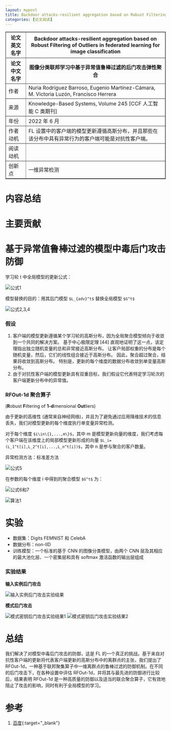 ```yaml
---
layout: mypost
title: Backdoor attacks-resilient aggregation based on Robust Filtering of Outliers in federated learning for image classification
categories: [论文阅读]
---
```


<table border="1">
    <tr>
        <th>论文英文名字</th>
        <th>Backdoor attacks-resilient aggregation based on Robust Filtering of Outliers in federated learning for image classification</th>
    </tr>
    <tr>
        <th>论文中文名字</th>
        <th>图像分类联邦学习中基于异常值鲁棒过滤的后门攻击弹性聚合</th>
    </tr>
    <tr>
        <td>作者</td>
        <td>Nuria Rodríguez Barroso, Eugenio Martínez-Cámara, M. Victoria Luzón, Francisco Herrera</td>
    </tr>
    <tr>
        <td>来源</td>
        <td>Knowledge-Based Systems, Volume 245 [CCF 人工智能 C 类期刊]</td>
    </tr>
    <tr>
        <td>年份</td>
        <td>2022 年 6 月</td>
    </tr>
    <tr>
        <td>作者动机</td>
        <td>FL 设置中的客户端的模型更新遵循高斯分布，并且那些在该分布中具有异常行为的客户端可能是对抗性客户端。</td>
    </tr>
    <tr>
        <td>阅读动机</td>
        <td></td>
    </tr>
    <tr>
        <td>创新点</td>
        <td>一维异常检测</td>
    </tr>
</table>

# 内容总结

# 主要贡献


# 基于异常值鲁棒过滤的模型中毒后门攻击防御

学习轮 t 中全局模型的更新公式：

![公式1](公式1.png)

模型替换的目的：用其后门模型 `$L_{adv}^t$` 替换全局模型 `$G^t$`

![公式2,3,4](公式2,3,4.png)

### 假设

1. 客户端的模型更新遵循某个学习轮的高斯分布，因为全局聚合模型倾向于收敛到一个共同的解决方案。 基于中心极限定理 [44] 直观地证明了这一点，该定理指出独立随机变量的总和非常接近高斯分布。 让客户局部权重的分布是每个随机变量，然后，它们的线性组合接近于高斯分布。 因此，聚合超过聚合，结果将收敛到高斯分布。 特别是，更新的每个维度的数据分布收敛到单变量高斯分布。
2. 由于对抗性客户端的模型更新具有双重目标，我们假设它代表特定学习轮次的客户端更新分布中的异常值。

### RFOut-1d 聚合算子

(**R**obust **F**iltering of **1-d**imensional **Out**liers)

由于更新的高维性 (通常来自神经网络)，并且为了避免通过应用降维技术的信息丢失，我们对模型更新的每个维度执行单变量异常检测。

对于每个维度 `$i\in\{1,...,m\}$`，其中 m 是模型更新向量的维度，我们考虑每个客户端在该维度上的局部模型更新形成的向量 `$L_i=(L_1^t[i],L_2^t[i],...,L_n^t[i])$`，其中 n 是参与聚合的客户数量。

异常检测方法：标准差方法

![公式5](公式5.png)

在参数的每个维度 i 中得到的聚合模型 `$G^t$` 为：

![公式6和7](公式6和7.png)

![算法1](算法1.png)

# 实验

+ 数据集：Digits FEMNIST 和 CelebA
+ 数据分布：non-IID
+ 训练模型：一个标准的基于 CNN 的图像分类模型，由两个 CNN 层及其相应的最大池化层、一个密集层和具有 softmax 激活函数的输出层组成

### 实验结果

**输入实例后门攻击**

![输入实例后门攻击实验结果](输入实例后门攻击实验结果.png)

**模式后门攻击**

![模式密钥后门攻击实验结果1](模式密钥后门攻击实验结果1.png)
![模式密钥后门攻击实验结果2](模式密钥后门攻击实验结果2.png)

# 总结

我们解决了对模型中毒后门攻击的防御，这是 FL 的一个真正的挑战。基于来自对抗性客户端的更新将代表客户端更新的高斯分布中的离群点的主张，我们提出了 RFOut-1d，一种基于联邦聚集算子中一维离群点的鲁棒过滤的防御机制。在不同的后门攻击下，在各种设置中评估 RFOut-1d，并将其与最先进的防御进行比较后，结果表明 RFOut-1d 是一种高质量的防御以及适当的联合聚合算子，它有效地阻止了攻击的影响，同时有利于全局模型的学习。

# 参考

1. [百度](https://www.baidu.com){:target="_blank"}